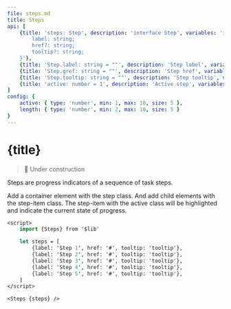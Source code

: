 ```yaml
---
file: steps.md
title: Steps
api: [
    {title: 'steps: Step', description: 'interface Step', variables: 'interface Step {
		label: string;
		href?: string;
		tooltip?: string;
    }'},
    {title: 'Step.label: string = ""', description: 'Step label', variables: 'any string'},
    {title: 'Step.gref: string = ""', description: 'Step href', variables: 'any url string'},
    {title: 'Step.tooltip: string = ""', description: 'Step tooltip', variables: 'any string'},
    {title: 'active: number = 1', description: 'Active step', variables: 'any number'}
]
config: {
    active: { type: 'number', min: 1, max: 10, size: 5 },
    length: { type: 'number', min: 2, max: 10, size: 5 }
}
---
```


<script>
    import {Steps} from '$lib'
    import Knobs from '../_knobs.svelte'

    let state = { active: 3, length: 5 }

    $: steps = Array.from({length: state.length}, (x, i) => x = {label: `Step ${i + 1}`, href: '#', tooltip: 'tooltip'})
</script>

# {title}

> 🚧 Under construction

Steps are progress indicators of a sequence of task steps.

Add a container element with the step class. And add child elements with the
step-item class. The step-item with the active class will be highlighted and
indicate the current state of progress.

<p>
    <Steps {steps} bind:active={state.active} />
</p>

<p>
    <Knobs bind:state {config}/>
</p>

```sv
<script>
    import {Steps} from '$lib'

    let steps = [
        {label: 'Step 1', href: '#', tooltip: 'tooltip'},
        {label: 'Step 2', href: '#', tooltip: 'tooltip'},
        {label: 'Step 3', href: '#', tooltip: 'tooltip'},
        {label: 'Step 4', href: '#', tooltip: 'tooltip'},
        {label: 'Step 5', href: '#', tooltip: 'tooltip'},
    ]
</script>

<Steps {steps} />
```
